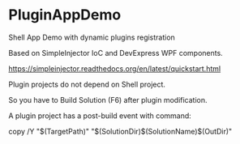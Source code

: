 # PluginAppDemo
Shell App Demo with dynamic plugins registration

Based on SimpleInjector IoC and DevExpress WPF components.

https://simpleinjector.readthedocs.org/en/latest/quickstart.html

Plugin projects do not depend on Shell project.

So you have to Build Solution (F6) after plugin modification.

A plugin project has a post-build event with command:

  copy /Y "$(TargetPath)" "$(SolutionDir)\$(SolutionName)\$(OutDir)"

